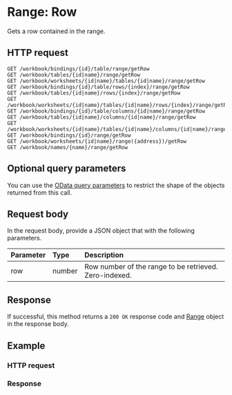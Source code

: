 # Range: Row

Gets a row contained in the range.
## HTTP request
```http
GET /workbook/bindings/{id}/table/range/getRow
GET /workbook/tables/{id|name}/range/getRow
GET /workbook/worksheets/{id|name}/tables/{id|name}/range/getRow
GET /workbook/bindings/{id}/table/rows/{index}/range/getRow
GET /workbook/tables/{id|name}/rows/{index}/range/getRow
GET /workbook/worksheets/{id|name}/tables/{id|name}/rows/{index}/range/getRow
GET /workbook/bindings/{id}/table/columns/{id|name}/range/getRow
GET /workbook/tables/{id|name}/columns/{id|name}/range/getRow
GET /workbook/worksheets/{id|name}/tables/{id|name}/columns/{id|name}/range/getRow
GET /workbook/bindings/{id}/range/getRow
GET /workbook/worksheets/{id|name}/range({address})/getRow
GET /workbook/names/{name}/range/getRow
```
## Optional query parameters
You can use the [OData query parameters](odata-optional-query-parameters.md) to restrict the shape of the objects returned from this call.

## Request body
In the request body, provide a JSON object that with the following parameters.

| Parameter	   | Type	|Description|
|:---------------|:--------|:-----------|
|row|number|Row number of the range to be retrieved. Zero-indexed.|

## Response
If successful, this method returns a `200 OK` response code and [Range](../resources/range.md) object in the response body.
## Example
### HTTP request
### Response
